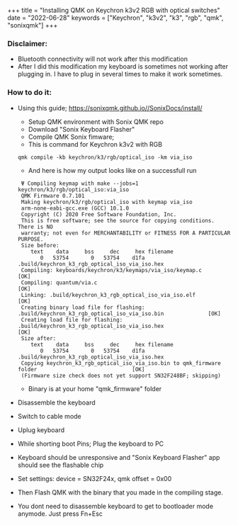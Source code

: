 ﻿+++
title = "Installing QMK on Keychron k3v2 RGB with optical switches"
date = "2022-06-28"
keywords = ["Keychron", "k3v2", "k3", "rgb", "qmk", "sonixqmk"]
+++

### Disclaimer:
- Bluetooth connectivity will not work after this modification
- After I did this modification my keyboard is sometimes not working after plugging in.
I have to plug in several times to make it work sometimes.

### How to do it:

- Using this guide; https://sonixqmk.github.io//SonixDocs/install/
  - Setup QMK environment with Sonix QMK repo 
  - Download "Sonix Keyboard Flasher"
  - Compile QMK Sonix fimware; 
  - This is command for Keychron k3v2 with RGB 
  ```
  qmk compile -kb keychron/k3/rgb/optical_iso -km via_iso
  ```
  - And here is how my output looks like on a successfull run
  
  ```
   Ψ Compiling keymap with make --jobs=1 keychron/k3/rgb/optical_iso:via_iso                                                                                                                    
   QMK Firmware 0.7.101                                                                                      
   Making keychron/k3/rgb/optical_iso with keymap via_iso                                                                                                                                                           
   arm-none-eabi-gcc.exe (GCC) 10.1.0                                                                        
   Copyright (C) 2020 Free Software Foundation, Inc.                                                         
   This is free software; see the source for copying conditions.  There is NO                                
   warranty; not even for MERCHANTABILITY or FITNESS FOR A PARTICULAR PURPOSE.                                                                                                                                      
   Size before:                                                                                              
      text    data     bss     dec     hex filename                                                          
         0   53754       0   53754    d1fa .build/keychron_k3_rgb_optical_iso_via_iso.hex                                                                                                                     
   Compiling: keyboards/keychron/k3/keymaps/via_iso/keymap.c                                           [OK]  
   Compiling: quantum/via.c                                                                            [OK]  
   Linking: .build/keychron_k3_rgb_optical_iso_via_iso.elf                                             [OK]  
   Creating binary load file for flashing: .build/keychron_k3_rgb_optical_iso_via_iso.bin              [OK]  
   Creating load file for flashing: .build/keychron_k3_rgb_optical_iso_via_iso.hex                     [OK]                                                                                                        
   Size after:                                                                                               
      text    data     bss     dec     hex filename                                                          
         0   53754       0   53754    d1fa .build/keychron_k3_rgb_optical_iso_via_iso.hex                                                                                                                     
   Copying keychron_k3_rgb_optical_iso_via_iso.bin to qmk_firmware folder                              [OK]  
   (Firmware size check does not yet support SN32F248BF; skipping)                                           
   ```
  - Binary is at your home "qmk_firmware" folder
  
- Disassemble the keyboard
- Switch to cable mode
- Uplug keyboard
- While shorting boot Pins; Plug the keyboard to PC
- Keyboard should be unresponsive and "Sonix Keyboard Flasher" app should see the flashable chip
- Set settings: device = SN32F24x, qmk offset = 0x00
- Then Flash QMK with the binary that you made in the compiling stage.
- You dont need to disassemble keyboard to get to bootloader mode anymode. Just press Fn+Esc
